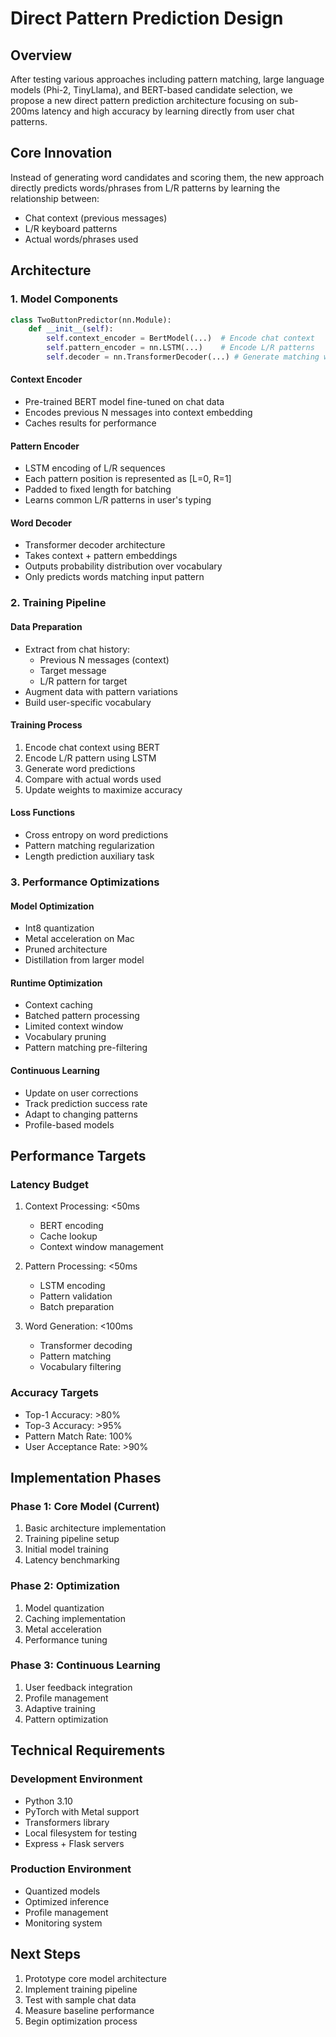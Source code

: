 # Direct Pattern Prediction Design

## Overview
After testing various approaches including pattern matching, large language models (Phi-2, TinyLlama), and BERT-based candidate selection, we propose a new direct pattern prediction architecture focusing on sub-200ms latency and high accuracy by learning directly from user chat patterns.

## Core Innovation
Instead of generating word candidates and scoring them, the new approach directly predicts words/phrases from L/R patterns by learning the relationship between:
- Chat context (previous messages)
- L/R keyboard patterns
- Actual words/phrases used

## Architecture

### 1. Model Components

```python
class TwoButtonPredictor(nn.Module):
    def __init__(self):
        self.context_encoder = BertModel(...)  # Encode chat context
        self.pattern_encoder = nn.LSTM(...)    # Encode L/R patterns
        self.decoder = nn.TransformerDecoder(...) # Generate matching words
```

#### Context Encoder
- Pre-trained BERT model fine-tuned on chat data
- Encodes previous N messages into context embedding
- Caches results for performance

#### Pattern Encoder
- LSTM encoding of L/R sequences
- Each pattern position is represented as [L=0, R=1]
- Padded to fixed length for batching
- Learns common L/R patterns in user's typing

#### Word Decoder
- Transformer decoder architecture
- Takes context + pattern embeddings
- Outputs probability distribution over vocabulary
- Only predicts words matching input pattern

### 2. Training Pipeline

#### Data Preparation
- Extract from chat history:
  - Previous N messages (context)
  - Target message
  - L/R pattern for target
- Augment data with pattern variations
- Build user-specific vocabulary

#### Training Process
1. Encode chat context using BERT
2. Encode L/R pattern using LSTM
3. Generate word predictions
4. Compare with actual words used
5. Update weights to maximize accuracy

#### Loss Functions
- Cross entropy on word predictions
- Pattern matching regularization
- Length prediction auxiliary task

### 3. Performance Optimizations

#### Model Optimization
- Int8 quantization
- Metal acceleration on Mac
- Pruned architecture
- Distillation from larger model

#### Runtime Optimization
- Context caching
- Batched pattern processing
- Limited context window
- Vocabulary pruning
- Pattern matching pre-filtering

#### Continuous Learning
- Update on user corrections
- Track prediction success rate
- Adapt to changing patterns
- Profile-based models

## Performance Targets

### Latency Budget
1. Context Processing: <50ms
   - BERT encoding
   - Cache lookup
   - Context window management

2. Pattern Processing: <50ms
   - LSTM encoding
   - Pattern validation
   - Batch preparation

3. Word Generation: <100ms
   - Transformer decoding
   - Pattern matching
   - Vocabulary filtering

### Accuracy Targets
- Top-1 Accuracy: >80%
- Top-3 Accuracy: >95%
- Pattern Match Rate: 100%
- User Acceptance Rate: >90%

## Implementation Phases

### Phase 1: Core Model (Current)
1. Basic architecture implementation
2. Training pipeline setup
3. Initial model training
4. Latency benchmarking

### Phase 2: Optimization
1. Model quantization
2. Caching implementation
3. Metal acceleration
4. Performance tuning

### Phase 3: Continuous Learning
1. User feedback integration
2. Profile management
3. Adaptive training
4. Pattern optimization

## Technical Requirements

### Development Environment
- Python 3.10
- PyTorch with Metal support
- Transformers library
- Local filesystem for testing
- Express + Flask servers

### Production Environment
- Quantized models
- Optimized inference
- Profile management
- Monitoring system

## Next Steps
1. Prototype core model architecture
2. Implement training pipeline
3. Test with sample chat data
4. Measure baseline performance
5. Begin optimization process